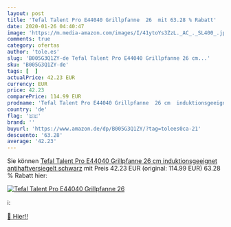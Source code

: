 ```yaml
---
layout: post
title: 'Tefal Talent Pro E44040 Grillpfanne  26  mit 63.28 % Rabatt'
date: 2020-01-26 04:40:47
image: 'https://m.media-amazon.com/images/I/41ytoYs3ZzL._AC_._SL400_.jpg'
comments: true
category: ofertas
author: 'tole.es'
slug: 'B005G3Q1ZY-de Tefal Talent Pro E44040 Grillpfanne 26 cm...'
sku: 'B005G3Q1ZY-de'
tags: [  ]
actualPrice: 42.23 EUR
currency: EUR
price: 42.23
comparePrice: 114.99 EUR
prodname: 'Tefal Talent Pro E44040 Grillpfanne  26 cm  induktionsgeeignet  antihaftversiegelt  schwarz'
country: 'de'
flag: '🇩🇪'
brand: ''
buyurl: 'https://www.amazon.de/dp/B005G3Q1ZY/?tag=tolees0ca-21'
descuento: '63.28'
average: '42.23'
---
```


Sie können [Tefal Talent Pro E44040 Grillpfanne  26 cm  induktionsgeeignet  antihaftversiegelt  schwarz](https://www.amazon.de/dp/B005G3Q1ZY/?tag=tolees0ca-21) mit Preis 42.23 EUR (original: 114.99 EUR) 63.28 % Rabatt hier:

[![Tefal Talent Pro E44040 Grillpfanne  26 ](https://m.media-amazon.com/images/I/41ytoYs3ZzL._AC_._SL400_.jpg)](https://www.amazon.de/dp/B005G3Q1ZY/?tag=tolees0ca-21)

ℹ️:


[🛒 Hier!!](https://www.amazon.de/dp/B005G3Q1ZY/?tag=tolees0ca-21)
